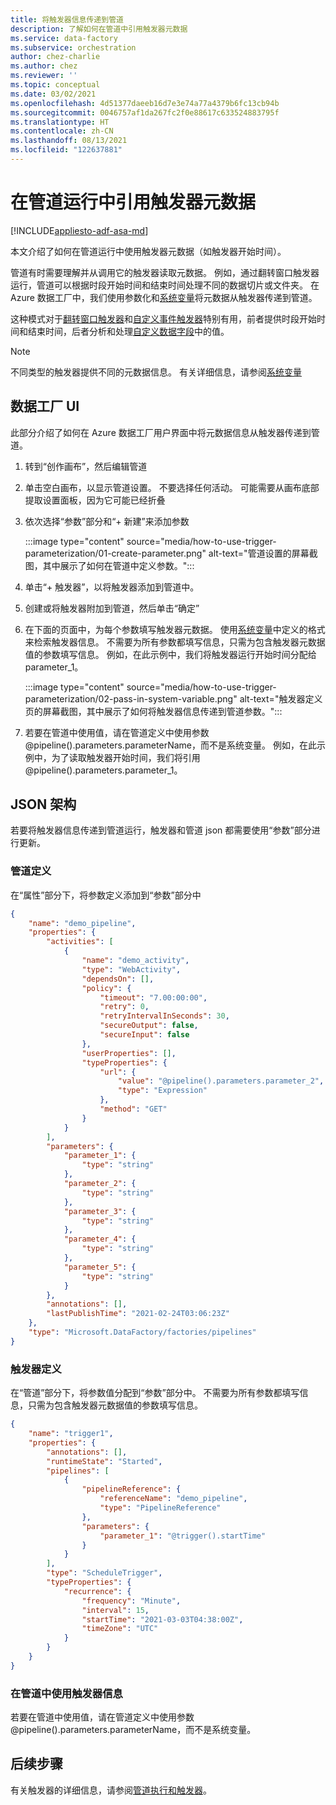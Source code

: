 ```yaml
---
title: 将触发器信息传递到管道
description: 了解如何在管道中引用触发器元数据
ms.service: data-factory
ms.subservice: orchestration
author: chez-charlie
ms.author: chez
ms.reviewer: ''
ms.topic: conceptual
ms.date: 03/02/2021
ms.openlocfilehash: 4d51377daeeb16d7e3e74a77a4379b6fc13cb94b
ms.sourcegitcommit: 0046757af1da267fc2f0e88617c633524883795f
ms.translationtype: HT
ms.contentlocale: zh-CN
ms.lasthandoff: 08/13/2021
ms.locfileid: "122637881"
---
```

# <a name="reference-trigger-metadata-in-pipeline-runs"></a>在管道运行中引用触发器元数据

[!INCLUDE[appliesto-adf-asa-md](includes/appliesto-adf-asa-md.md)]

本文介绍了如何在管道运行中使用触发器元数据（如触发器开始时间）。

管道有时需要理解并从调用它的触发器读取元数据。 例如，通过翻转窗口触发器运行，管道可以根据时段开始时间和结束时间处理不同的数据切片或文件夹。 在 Azure 数据工厂中，我们使用参数化和[系统变量](control-flow-system-variables.md)将元数据从触发器传递到管道。

这种模式对于[翻转窗口触发器](how-to-create-tumbling-window-trigger.md)和[自定义事件触发器](how-to-create-custom-event-trigger.md)特别有用，前者提供时段开始时间和结束时间，后者分析和处理[自定义数据字段](../event-grid/event-schema.md)中的值。

> [!NOTE]
> 不同类型的触发器提供不同的元数据信息。 有关详细信息，请参阅[系统变量](control-flow-system-variables.md)

## <a name="data-factory-ui"></a>数据工厂 UI

此部分介绍了如何在 Azure 数据工厂用户界面中将元数据信息从触发器传递到管道。

1. 转到“创作画布”，然后编辑管道

1. 单击空白画布，以显示管道设置。 不要选择任何活动。 可能需要从画布底部提取设置面板，因为它可能已经折叠

1. 依次选择“参数”部分和“+ 新建”来添加参数

    :::image type="content" source="media/how-to-use-trigger-parameterization/01-create-parameter.png" alt-text="管道设置的屏幕截图，其中展示了如何在管道中定义参数。":::

1. 单击“+ 触发器”，以将触发器添加到管道中。

1. 创建或将触发器附加到管道，然后单击“确定”

1. 在下面的页面中，为每个参数填写触发器元数据。 使用[系统变量](control-flow-system-variables.md)中定义的格式来检索触发器信息。 不需要为所有参数都填写信息，只需为包含触发器元数据值的参数填写信息。 例如，在此示例中，我们将触发器运行开始时间分配给 parameter_1。

    :::image type="content" source="media/how-to-use-trigger-parameterization/02-pass-in-system-variable.png" alt-text="触发器定义页的屏幕截图，其中展示了如何将触发器信息传递到管道参数。":::

1. 若要在管道中使用值，请在管道定义中使用参数 @pipeline().parameters.parameterName，而不是系统变量。 例如，在此示例中，为了读取触发器开始时间，我们将引用 @pipeline().parameters.parameter_1。

## <a name="json-schema"></a>JSON 架构

若要将触发器信息传递到管道运行，触发器和管道 json 都需要使用“参数”部分进行更新。

### <a name="pipeline-definition"></a>管道定义

在“属性”部分下，将参数定义添加到“参数”部分中

```json
{
    "name": "demo_pipeline",
    "properties": {
        "activities": [
            {
                "name": "demo_activity",
                "type": "WebActivity",
                "dependsOn": [],
                "policy": {
                    "timeout": "7.00:00:00",
                    "retry": 0,
                    "retryIntervalInSeconds": 30,
                    "secureOutput": false,
                    "secureInput": false
                },
                "userProperties": [],
                "typeProperties": {
                    "url": {
                        "value": "@pipeline().parameters.parameter_2",
                        "type": "Expression"
                    },
                    "method": "GET"
                }
            }
        ],
        "parameters": {
            "parameter_1": {
                "type": "string"
            },
            "parameter_2": {
                "type": "string"
            },
            "parameter_3": {
                "type": "string"
            },
            "parameter_4": {
                "type": "string"
            },
            "parameter_5": {
                "type": "string"
            }
        },
        "annotations": [],
        "lastPublishTime": "2021-02-24T03:06:23Z"
    },
    "type": "Microsoft.DataFactory/factories/pipelines"
}
```

### <a name="trigger-definition"></a>触发器定义

在“管道”部分下，将参数值分配到“参数”部分中。 不需要为所有参数都填写信息，只需为包含触发器元数据值的参数填写信息。

```json
{
    "name": "trigger1",
    "properties": {
        "annotations": [],
        "runtimeState": "Started",
        "pipelines": [
            {
                "pipelineReference": {
                    "referenceName": "demo_pipeline",
                    "type": "PipelineReference"
                },
                "parameters": {
                    "parameter_1": "@trigger().startTime"
                }
            }
        ],
        "type": "ScheduleTrigger",
        "typeProperties": {
            "recurrence": {
                "frequency": "Minute",
                "interval": 15,
                "startTime": "2021-03-03T04:38:00Z",
                "timeZone": "UTC"
            }
        }
    }
}
```

### <a name="use-trigger-information-in-pipeline"></a>在管道中使用触发器信息

若要在管道中使用值，请在管道定义中使用参数 @pipeline().parameters.parameterName，而不是系统变量。

## <a name="next-steps"></a>后续步骤

有关触发器的详细信息，请参阅[管道执行和触发器](concepts-pipeline-execution-triggers.md#trigger-execution)。
